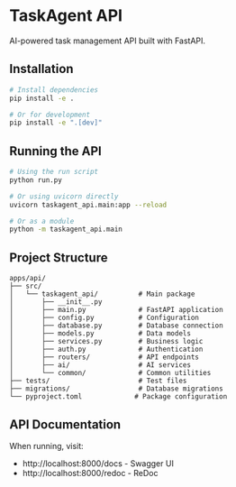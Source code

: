 # TaskAgent API

AI-powered task management API built with FastAPI.

## Installation

```bash
# Install dependencies
pip install -e .

# Or for development
pip install -e ".[dev]"
```

## Running the API

```bash
# Using the run script
python run.py

# Or using uvicorn directly
uvicorn taskagent_api.main:app --reload

# Or as a module
python -m taskagent_api.main
```

## Project Structure

```
apps/api/
├── src/
│   └── taskagent_api/          # Main package
│       ├── __init__.py
│       ├── main.py             # FastAPI application
│       ├── config.py           # Configuration
│       ├── database.py         # Database connection
│       ├── models.py           # Data models
│       ├── services.py         # Business logic
│       ├── auth.py             # Authentication
│       ├── routers/            # API endpoints
│       ├── ai/                 # AI services
│       └── common/             # Common utilities
├── tests/                      # Test files
├── migrations/                 # Database migrations
└── pyproject.toml             # Package configuration
```

## API Documentation

When running, visit:
- http://localhost:8000/docs - Swagger UI
- http://localhost:8000/redoc - ReDoc